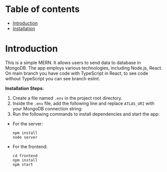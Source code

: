 # Table of contents
- [Introduction](#Introduction)
- [Installation](#Installation)

# Introduction
This is a simple MERN. It allows users to send data to database in MongoDB. The app employs various technologies, including Node.js, React. On main branch you have code with TypeScript in React, to see code without TypeScript you can see branch eslint.

**Installation Steps:**

1. Create a file named `.env` in the project root directory.
2. Inside the `.env` file, add the following line and replace `ATLAS_URI` with your MongoDB connection string:
3. Run the following commands to install dependencies and start the app:

- For the server:

  ```
  npm install
  node server
  ```

- For the frontend:

  ```
  cd frontend
  npm install
  npm start
  ```
